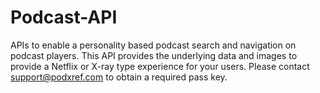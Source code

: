 # Podcast-API
APIs to enable a personality based podcast search and navigation on podcast players.  This API provides the underlying data and images to provide a Netflix or X-ray type experience for your users.
Please contact support@podxref.com to obtain a required pass key.
